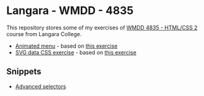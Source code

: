 # Langara - WMDD - 4835

This repository stores some of my exercises of [WMDD 4835 - HTML/CSS 2](http://wrmf.ca/posts/wmadd-4835-outline/) course from Langara College.

* [Animated menu](https://rawgit.com/leonardofaria/langara-wmdd-4835/master/animated-menu/index.html) - based on [this exercise](http://wrmf.ca/posts/hiding-menu-exercise-1/)
* [SVG data CSS exercise](https://rawgit.com/leonardofaria/langara-wmdd-4835/master/svg-data-css/index.html) - based on [this exercise](http://wrmf.ca/posts/exercise-svg-data-css/)

## Snippets

* [Advanced selectors](http://jsfiddle.net/leonardofaria/4jkx9qvc/)